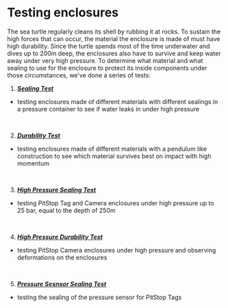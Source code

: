 # Testing enclosures

The sea turtle regularly cleans its shell by rubbing it at rocks. To sustain the high forces that can occur, the material the enclosure is made of must have high durability. Since the turtle spends most of the time underwater and dives up to 200m deep, the enclosures also have to survive and keep water away under very high pressure. To determine what material and what sealing to use for the enclosure to protect its inside components under those circumstances, we've done a series of tests:  


1) <a href="https://github.com/IRNAS/PitStop1/tree/master/testing/sealing">_**Sealing Test**_</a>
  * testing enclosures made of different materials with different sealings in a pressure container to see if water leaks in under high pressure

<br />

2) <a href="https://github.com/IRNAS/PitStop1/tree/master/testing/durability">_**Durability Test**_</a>
  * testing enclosures made of different materials with a pendulum like construction to see which material survives best on impact with high momentum

<br />

3) <a href="https://github.com/IRNAS/PitStop1/tree/master/testing/high%20pressure%20sealing">_**High Pressure Sealing Test**_</a>
  * testing PitStop Tag and Camera enclosures under high pressure up to 25 bar, equal to the depth of 250m

<br />

4) <a href="https://github.com/IRNAS/PitStop1/tree/master/testing/high%20pressure%20durability">_**High Pressure Durability Test**_</a>
  * testing PitStop Camera enclosures under high pressure and observing deformations on the enclosures

<br />

5) <a href="https://github.com/IRNAS/PitStop1/tree/master/testing/pressure%20sensor">_**Pressure Sesnsor Sealing Test**_</a>
  * testing the sealing of the pressure sensor for PitStop Tags
